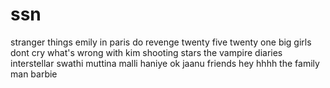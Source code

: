 # ssn
stranger things
emily in paris
do revenge
twenty five twenty one
big girls dont cry
what's wrong with kim
shooting stars
the vampire diaries
interstellar
swathi muttina malli haniye
ok jaanu
friends
hey
hhhh
the family man
barbie
